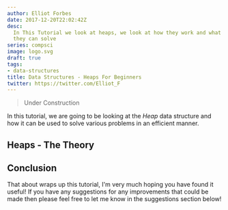 ```yaml
---
author: Elliot Forbes
date: 2017-12-20T22:02:42Z
desc:
  In This Tutorial we look at heaps, we look at how they work and what problems
  they can solve
series: compsci
image: logo.svg
draft: true
tags:
- data-structures
title: Data Structures - Heaps For Beginners
twitter: https://twitter.com/Elliot_F
---
```


> Under Construction

In this tutorial, we are going to be looking at the _Heap_ data structure and
how it can be used to solve various problems in an efficient manner.

## Heaps - The Theory

## Conclusion

That about wraps up this tutorial, I'm very much hoping you have found it
useful! If you have any suggestions for any improvements that could be made then
please feel free to let me know in the suggestions section below!
